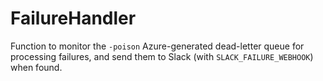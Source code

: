 # FailureHandler
Function to monitor the `-poison` Azure-generated dead-letter queue for processing failures, and send them to Slack (with `SLACK_FAILURE_WEBHOOK`) when found.
